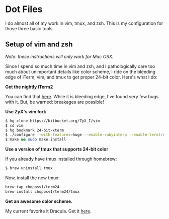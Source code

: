 # Dot Files

I do almost all of my work in vim, tmux, and zsh. This is my configuration for those three basic tools.

## Setup of vim and zsh

_Note: these instructions will only work for Mac OSX._

Since I spend so much time in vim and zsh, and I pathologically care too much about unimportant details like color scheme, I ride on the bleeding edge of iTerm, vim, and tmux to get proper 24-bit color. Here's what I do:

**Get the nightly iTerm2**

You can find that [here](http://iterm2.com/downloads.html). While it is bleeding edge, I've found very few bugs with it. But, be warned: breakages are possible!

**Use ZyX's vim fork**

```bash
$ hg clone https://bitbucket.org/ZyX_I/vim
$ cd vim
$ hg bookmark 24-bit-xterm
$ ./configure --with-features=huge --enable-rubyinterp --enable-termtruecolor
$ make && sudo make install
```

**Use a version of tmux that supports 24-bit color**

If you already have tmux installed through homebrew:

```bash
$ brew uninstall tmux
```

Now, install the new tmux:

```bash
brew tap choppsv1/term24
brew install choppsv1/term24/tmux
```

**Get an awesome color scheme.**

My current favorite it Dracula. Get it [here](https://github.com/zenorocha/dracula-theme).

